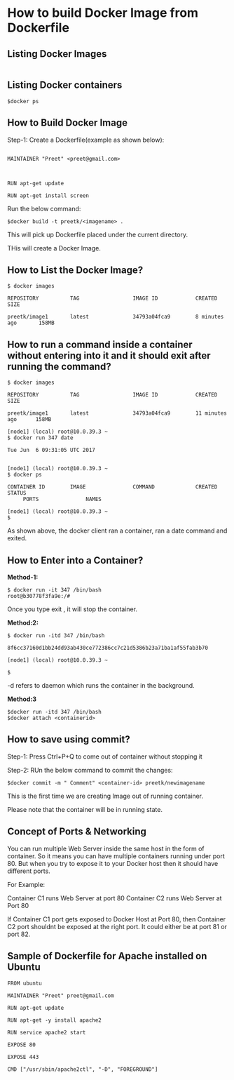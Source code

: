 
<h1> How to build Docker Image from Dockerfile</h1>

## Listing Docker Images


```$docker images
```

## Listing Docker containers

```
$docker ps 
```


## How to Build Docker Image


Step-1: Create a Dockerfile(example as shown below):

```FROM ubuntu

MAINTAINER "Preet" <preet@gmail.com>



RUN apt-get update

RUN apt-get install screen

```

Run the below command:

```
$docker build -t preetk/<imagename> .
```

This will pick up Dockerfile placed under the current directory.

THis will create a Docker Image.

## How to List the Docker Image?


```
$ docker images

REPOSITORY          TAG                 IMAGE ID            CREATED             SIZE

preetk/image1       latest              34793a04fca9        8 minutes ago       158MB
```

## How to run a command inside a container without entering into it and it should exit after running the command?

```
$ docker images

REPOSITORY          TAG                 IMAGE ID            CREATED             SIZE

preetk/image1       latest              34793a04fca9        11 minutes ago      158MB

[node1] (local) root@10.0.39.3 ~
$ docker run 347 date

Tue Jun  6 09:31:05 UTC 2017


[node1] (local) root@10.0.39.3 ~
$ docker ps

CONTAINER ID        IMAGE               COMMAND             CREATED             STATUS
     PORTS               NAMES

[node1] (local) root@10.0.39.3 ~
$
```

As shown above, the docker client ran a container, ran a date command and exited.

## How to Enter into a Container?

<b>Method-1:</b>

```
$ docker run -it 347 /bin/bash
root@b30778f3fa9e:/#
```

Once you type exit , it will stop the container.


<b>Method:2:</b>

```
$ docker run -itd 347 /bin/bash

8f6cc37160d1bb24dd93ab430ce772386cc7c21d5386b23a71ba1af55fab3b70

[node1] (local) root@10.0.39.3 ~

$
```

-d refers to daemon which runs the container in the background.


<b> Method:3</b>

```
$docker run -itd 347 /bin/bash
$docker attach <containerid>

```
## How to save using commit?


Step-1: Press Ctrl+P+Q to come out of container without stopping it

Step-2: RUn the below command to commit the changes:

```
$docker commit -m " Comment" <container-id> preetk/newimagename
```

This is the first time we are creating Image out of running container.

Please note that the container will be in running state.

## Concept of Ports & Networking

You can run multiple Web Server inside the same host in the form of container. So it means you can have multiple containers running under port 80. But when you try to expose it to your Docker host then it should have different ports.

For Example:

Container C1 runs Web Server at port 80 
Container C2 runs Web Server at Port 80

If Container C1 port gets exposed to Docker Host at Port 80, then Container C2 port shouldnt be exposed at the right port. It
could either be at port 81 or port 82.

## Sample of Dockerfile for Apache installed on Ubuntu 
```
FROM ubuntu

MAINTAINER "Preet" preet@gmail.com

RUN apt-get update

RUN apt-get -y install apache2 

RUN service apache2 start 

EXPOSE 80

EXPOSE 443 

CMD ["/usr/sbin/apache2ctl", "-D", "FOREGROUND"]
```







